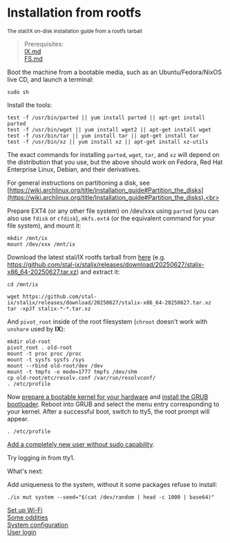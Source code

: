 # Installation from rootfs
<sup> The stal/IX on-disk installation guide from a rootfs tarball </sup>

> Prerequisites:<br>
> [IX.md](IX.md)<br>
> [FS.md](FS.md)<br>

<!-- {% raw %} -->

Boot the machine from a bootable media, such as an Ubuntu/Fedora/NixOS live CD, and launch a terminal:

```shell
sudo sh
```

Install the tools:

```shell
test -f /usr/bin/parted || yum install parted || apt-get install parted
test -f /usr/bin/wget || yum install wget2 || apt-get install wget
test -f /usr/bin/tar || yum install tar || apt-get install tar
test -f /usr/bin/xz || yum install xz || apt-get install xz-utils
```
The exact commands for installing `parted`, `wget`, `tar`, and `xz` will depend on the distribution that you use, but the above should work on Fedora, Red Hat Enterprise Linux, Debian, and their derivatives.

For general instructions on partitioning a disk, see<br>
[https://wiki.archlinux.org/title/installation_guide#Partition_the_disks](https://wiki.archlinux.org/title/Installation_guide#Partition_the_disks).<br>

Prepare EXT4 (or any other file system) on /dev/xxx using `parted` (you can also use `fdisk` or `cfdisk`), `mkfs.ext4` (or the equivalent command for your file system), and mount it:

```shell
mkdir /mnt/ix
mount /dev/xxx /mnt/ix
```

Download the latest stal/IX rootfs tarball from [here](https://github.com/stal-ix/stalix/releases/latest) (e.g. https://github.com/stal-ix/stalix/releases/download/20250627/stalix-x86_64-20250627.tar.xz) and extract it:

```shell
cd /mnt/ix

wget https://github.com/stal-ix/stalix/releases/download/20250627/stalix-x86_64-20250627.tar.xz
tar -xpJf stalix-*-*.tar.xz
```

And `pivot_root` inside of the root filesystem (`chroot` doesn't work with `unshare` used by **IX**):

```shell
mkdir old-root
pivot_root . old-root
mount -t proc proc /proc
mount -t sysfs sysfs /sys
mount --rbind old-root/dev /dev
mount -t tmpfs -o mode=1777 tmpfs /dev/shm
cp old-root/etc/resolv.conf /var/run/resolvconf/
. /etc/profile
```

Now [prepare a bootable kernel for your hardware](KERNEL.md) and [install the GRUB bootloader](GRUB.md). Reboot into GRUB and select the menu entry corresponding to your kernel. After a successful boot, switch to tty5, the root prompt will appear.

```shell
. /etc/profile
```

[Add a completely new user without sudo capability](https://stal-ix.github.io/ETC#add-user).<br>

Try logging in from tty1.

What's next:

Add uniqueness to the system, without it some packages refuse to install:

```shell
./ix mut system --seed="$(cat /dev/random | head -c 1000 | base64)"
```

[Set up Wi-Fi](WIFI.md)<br>
[Some oddities](CAVEATS.md)<br>
[System configuration](ETC.md)<br>
[User login](LOGIN.md)

<!-- {% endraw %} -->

